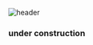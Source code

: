 ![header](https://capsule-render.vercel.app/api?type=waving&color=auto&height=300&section=header&text=Jayyeong%20Jeong&fontSize=90)

### under construction

<!--
**jayyeong/jayyeong** is a ✨ _special_ ✨ repository because its `README.md` (this file) appears on your GitHub profile.

Here are some ideas to get you started:

- 🔭 I’m currently working on ...
- 🌱 I’m currently learning ...
- 👯 I’m looking to collaborate on ...
- 🤔 I’m looking for help with ...
- 💬 Ask me about ...
- 📫 How to reach me: ...
- 😄 Pronouns: ...
- ⚡ Fun fact: ...
-->
